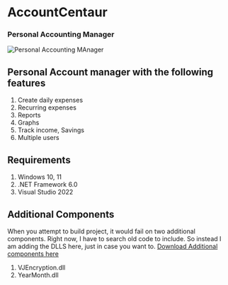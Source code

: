 # AccountCentaur
  ### Personal Accounting Manager
  
![Personal Accounting MAnager](https://drive.google.com/uc?export=view&id=1AoXAFrbDMyN0FfWPpkuH_EJXHIbQWz3t)

## Personal Account manager with the following features
1. Create daily expenses
2. Recurring expenses
3. Reports
4. Graphs
5. Track income, Savings
6. Multiple users

## Requirements
1. Windows 10, 11
2. .NET Framework 6.0
3. Visual Studio 2022

## Additional Components
When you attempt to build project, it would fail on two additional components. Right now, I have to search old code to include. So instead I am adding the DLLS here, just in case you want to. 
[Download Additional components here](https://app.box.com/s/pkk0r1nyylb6albi13x4z9pqfqws6zbs)
1. VJEncryption.dll
2. YearMonth.dll
